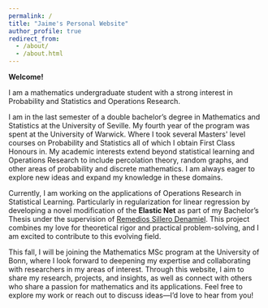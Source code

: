 ```yaml
---
permalink: /
title: "Jaime's Personal Website"
author_profile: true
redirect_from: 
  - /about/
  - /about.html
---
```


**Welcome!**

I am a mathematics undergraduate student with a strong interest in Probability and Statistics and Operations Research. 

I am in the last semester of a double bachelor’s degree in Mathematics and Statistics at the University of Seville. My fourth year of the program was spent at the University of Warwick. Where I took several Masters' level courses on Probability and Statistics all of which I obtain First Class Honours in. My academic interests extend beyond statistical learning and Operations Research to include percolation theory, random graphs, and other areas of probability and discrete mathematics. I am always eager to explore new ideas and expand my knowledge in these domains.

Currently, I am working on the applications of Operations Research in Statistical Learning. Particularly in regularization for linear regression by developing a novel modification of the **Elastic Net** as part of my Bachelor’s Thesis under the supervision of [Remedios Sillero Denamiel](https://www.linkedin.com/in/m%C2%AA-remedios-sillero-denamiel-954425116/). This project combines my love for theoretical rigor and practical problem-solving, and I am excited to contribute to this evolving field.

This fall, I will be joining the Mathematics MSc program at the University of Bonn, where I look forward to deepening my expertise and collaborating with researchers in my areas of interest. Through this website, I aim to share my research, projects, and insights, as well as connect with others who share a passion for mathematics and its applications. Feel free to explore my work or reach out to discuss ideas—I’d love to hear from you!
